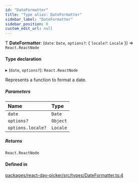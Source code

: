 ```yaml
---
id: "DateFormatter"
title: "Type alias: DateFormatter"
sidebar_label: "DateFormatter"
sidebar_position: 0
custom_edit_url: null
---
```


Ƭ **DateFormatter**: (`date`: `Date`, `options?`: { `locale?`: `Locale`  }) => `React.ReactNode`

#### Type declaration

▸ (`date`, `options?`): `React.ReactNode`

Represents a function to format a date.

##### Parameters

| Name | Type |
| :------ | :------ |
| `date` | `Date` |
| `options?` | `Object` |
| `options.locale?` | `Locale` |

##### Returns

`React.ReactNode`

#### Defined in

[packages/react-day-picker/src/types/DateFormatter.ts:4](https://github.com/gpbl/react-day-picker/blob/0df406c0/packages/react-day-picker/src/types/DateFormatter.ts#L4)
